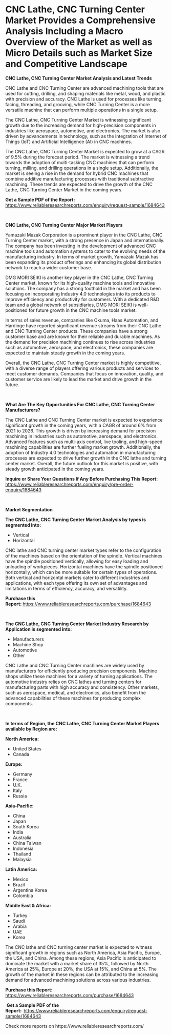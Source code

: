 <p><h1>CNC Lathe, CNC Turning Center Market Provides a Comprehensive Analysis Including a Macro Overview of the Market as well as Micro Details such as Market Size and Competitive Landscape</h1></p><p><strong>CNC Lathe, CNC Turning Center Market Analysis and Latest Trends</strong></p>
<p><p>CNC Lathe and CNC Turning Center are advanced machining tools that are used for cutting, drilling, and shaping materials like metal, wood, and plastic with precision and accuracy. CNC Lathe is used for processes like turning, facing, threading, and grooving, while CNC Turning Center is a more versatile machine that can perform multiple operations in a single setup.</p><p>The CNC Lathe, CNC Turning Center Market is witnessing significant growth due to the increasing demand for high-precision components in industries like aerospace, automotive, and electronics. The market is also driven by advancements in technology, such as the integration of Internet of Things (IoT) and Artificial Intelligence (AI) in CNC machines.</p><p>The CNC Lathe, CNC Turning Center Market is expected to grow at a CAGR of 9.5% during the forecast period. The market is witnessing a trend towards the adoption of multi-tasking CNC machines that can perform turning, milling, and drilling operations in a single setup. Additionally, the market is seeing a rise in the demand for hybrid CNC machines that combine additive manufacturing processes with traditional subtractive machining. These trends are expected to drive the growth of the CNC Lathe, CNC Turning Center Market in the coming years.</p></p>
<p><strong>Get a Sample PDF of the Report:&nbsp;</strong> <a href="https://www.reliableresearchreports.com/enquiry/request-sample/1684643">https://www.reliableresearchreports.com/enquiry/request-sample/1684643</a></p>
<p>&nbsp;</p>
<p><strong>CNC Lathe, CNC Turning Center Major Market Players</strong></p>
<p><p>Yamazaki Mazak Corporation is a prominent player in the CNC Lathe, CNC Turning Center market, with a strong presence in Japan and internationally. The company has been investing in the development of advanced CNC machine tools and automation systems to cater to the evolving needs of the manufacturing industry. In terms of market growth, Yamazaki Mazak has been expanding its product offerings and enhancing its global distribution network to reach a wider customer base.</p><p>DMG MORI SEIKI is another key player in the CNC Lathe, CNC Turning Center market, known for its high-quality machine tools and innovative solutions. The company has a strong foothold in the market and has been focusing on incorporating Industry 4.0 technologies into its products to improve efficiency and productivity for customers. With a dedicated R&D team and a global network of subsidiaries, DMG MORI SEIKI is well-positioned for future growth in the CNC machine tools market.</p><p>In terms of sales revenue, companies like Okuma, Haas Automation, and Hardinge have reported significant revenue streams from their CNC Lathe and CNC Turning Center products. These companies have a strong customer base and are known for their reliable and durable machines. As the demand for precision machining continues to rise across industries such as automotive, aerospace, and electronics, these companies are expected to maintain steady growth in the coming years.</p><p>Overall, the CNC Lathe, CNC Turning Center market is highly competitive, with a diverse range of players offering various products and services to meet customer demands. Companies that focus on innovation, quality, and customer service are likely to lead the market and drive growth in the future.</p></p>
<p>&nbsp;</p>
<p><strong>What Are The Key Opportunities For CNC Lathe, CNC Turning Center Manufacturers?</strong></p>
<p><p>The CNC Lathe and CNC Turning Center market is expected to experience significant growth in the coming years, with a CAGR of around 6% from 2021 to 2026. This growth is driven by increasing demand for precision machining in industries such as automotive, aerospace, and electronics. Advanced features such as multi-axis control, live tooling, and high-speed machining capabilities are further fueling market growth. Additionally, the adoption of Industry 4.0 technologies and automation in manufacturing processes are expected to drive further growth in the CNC lathe and turning center market. Overall, the future outlook for this market is positive, with steady growth anticipated in the coming years.</p></p>
<p><strong>Inquire or Share Your Questions If Any Before Purchasing This Report:</strong> <a href="https://www.reliableresearchreports.com/enquiry/pre-order-enquiry/1684643">https://www.reliableresearchreports.com/enquiry/pre-order-enquiry/1684643</a></p>
<p>&nbsp;</p>
<p><strong>Market Segmentation</strong></p>
<p><strong>The CNC Lathe, CNC Turning Center Market Analysis by types is segmented into:</strong></p>
<p><ul><li>Vertical</li><li>Horizontal</li></ul></p>
<p><p>CNC lathe and CNC turning center market types refer to the configuration of the machines based on the orientation of the spindle. Vertical machines have the spindle positioned vertically, allowing for easy loading and unloading of workpieces. Horizontal machines have the spindle positioned horizontally, which can be more suitable for certain types of operations. Both vertical and horizontal markets cater to different industries and applications, with each type offering its own set of advantages and limitations in terms of efficiency, accuracy, and versatility.</p></p>
<p><strong>Purchase this Report:&nbsp;</strong><a href="https://www.reliableresearchreports.com/purchase/1684643">https://www.reliableresearchreports.com/purchase/1684643</a></p>
<p>&nbsp;</p>
<p><strong>The CNC Lathe, CNC Turning Center Market Industry Research by Application is segmented into:</strong></p>
<p><ul><li>Manufacturers</li><li>Machine Shop</li><li>Automotive</li><li>Other</li></ul></p>
<p><p>CNC Lathe and CNC Turning Center machines are widely used by manufacturers for efficiently producing precision components. Machine shops utilize these machines for a variety of turning applications. The automotive industry relies on CNC lathes and turning centers for manufacturing parts with high accuracy and consistency. Other markets, such as aerospace, medical, and electronics, also benefit from the advanced capabilities of these machines for producing complex components.</p></p>
<p>&nbsp;</p>
<p><strong>In terms of Region, the CNC Lathe, CNC Turning Center Market Players available by Region are:</strong></p>
<p>
    <p> <strong> North America: </strong>
        <ul>
            <li>United States</li>
            <li>Canada</li>
        </ul>
        </p> 
    <p> <strong> Europe: </strong>
        <ul>
            <li>Germany</li>
            <li>France</li>
            <li>U.K.</li>
            <li>Italy</li>
            <li>Russia</li>
        </ul>
        </p> 
    <p> <strong> Asia-Pacific: </strong>
        <ul>
            <li>China</li>
            <li>Japan</li>
            <li>South Korea</li>
            <li>India</li>
            <li>Australia</li>
            <li>China Taiwan</li>
            <li>Indonesia</li>
            <li>Thailand</li>
            <li>Malaysia</li>
        </ul>
        </p> 
    <p> <strong> Latin America: </strong>
        <ul>
            <li>Mexico</li>
            <li>Brazil</li>
            <li>Argentina Korea</li>
            <li>Colombia</li>
        </ul>
        </p> 
    <p> <strong> Middle East & Africa: </strong>
        <ul>
            <li>Turkey</li>
            <li>Saudi</li>
            <li>Arabia</li>
            <li>UAE</li>
            <li>Korea</li>
        </ul>
    </p>
    </p>
<p><p>The CNC lathe and CNC turning center market is expected to witness significant growth in regions such as North America, Asia Pacific, Europe, the USA, and China. Among these regions, Asia Pacific is anticipated to dominate the market with a market share of 35%, followed by North America at 25%, Europe at 20%, the USA at 15%, and China at 5%. The growth of the market in these regions can be attributed to the increasing demand for advanced machining solutions across various industries.</p></p>
<p><strong>Purchase this Report: </strong><a href="https://www.reliableresearchreports.com/purchase/1684643">https://www.reliableresearchreports.com/purchase/1684643</a></p>
<p>&nbsp;<strong>Get a Sample PDF of the Report:&nbsp;&nbsp;</strong><a href="https://www.reliableresearchreports.com/enquiry/request-sample/1684643">https://www.reliableresearchreports.com/enquiry/request-sample/1684643</a></p>
<p><strong></strong></p>
<p>Check more reports on https://www.reliableresearchreports.com/</p>